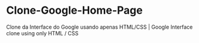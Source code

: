 # Clone-Google-Home-Page
Clone da Interface do Google usando apenas HTML/CSS | Google Interface clone using only HTML / CSS
